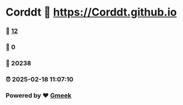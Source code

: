 # Corddt :link: https://Corddt.github.io 
### :page_facing_up: [12](https://Corddt.github.io/tag.html) 
### :speech_balloon: 0 
### :hibiscus: 20238 
### :alarm_clock: 2025-02-18 11:07:10 
### Powered by :heart: [Gmeek](https://github.com/Meekdai/Gmeek)
